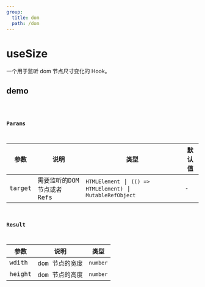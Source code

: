 ```yaml
---
group:
  title: dom
  path: /dom
---
```


# useSize

一个用于监听 dom 节点尺寸变化的 Hook。

## demo

<code src="./Demo/index.tsx"/>

### Params

| 参数    | 说明                                         | 类型                   | 默认值 |
|---------|----------------------------------------------|------------------------|--------|
| target | 需要监听的DOM 节点或者 Refs | `HTMLElement` \| `(() => HTMLElement)` \| `MutableRefObject` | -      |


### Result

| **参数** | **说明**       | **类型** |
| -------- | -------------- | -------- |
| wdith    | dom 节点的宽度 | `number` |
| height   | dom 节点的高度 | `number` |


